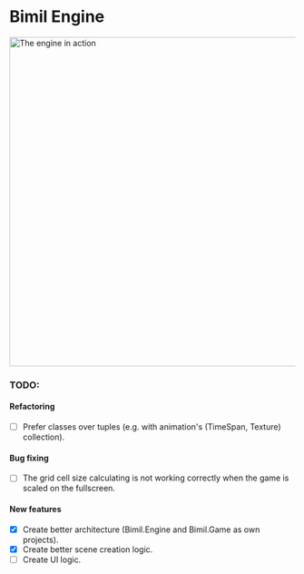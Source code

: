# Bimil Engine

<img src="https://i.imgur.com/yeNco0X.png" width="580" title="The engine in action">

### TODO:

#### Refactoring

- [ ] Prefer classes over tuples (e.g. with animation's (TimeSpan, Texture) collection).

#### Bug fixing

- [ ] The grid cell size calculating is not working correctly when the game is scaled on the fullscreen.

#### New features

- [x] Create better architecture (Bimil.Engine and Bimil.Game as own projects).
- [x] Create better scene creation logic.
- [ ] Create UI logic.